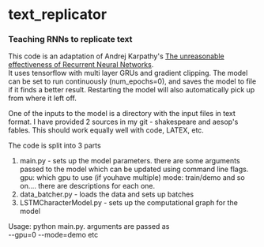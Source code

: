 # text_replicator
### Teaching RNNs to replicate text
This code is an adaptation of Andrej Karpathy's [The unreasonable effectiveness of Recurrent Neural Networks](http://karpathy.github.io/2015/05/21/rnn-effectiveness/).<br>
It uses tensorflow with multi layer GRUs and gradient clipping. The model can be set to run continuously (num_epochs=0), and saves the model to file if it finds a better result. Restarting the model will also automatically pick up from where it left off.<br>

One of the inputs to the model is a directory with the input files in text format. I have provided 2 sources in my git - shakespeare and aesop's fables. This should work equally well with code, LATEX, etc.<br>

The code is split into 3 parts <br>
1. main.py - sets up the model parameters. there are some arguments passed to the model which can be updated using command line flags.<br>
gpu: which gpu to use (if youhave multiple)
mode: train/demo
and so on.... there are descriptions for each one.
2. data_batcher.py - loads the data and sets up batches
3. LSTMCharacterModel.py - sets up the computational graph for the model

Usage: python main.py. arguments are passed as <br>
--gpu=0 --mode=demo etc
